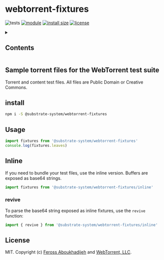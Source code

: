 # webtorrent-fixtures
![tests](https://github.com/substrate-system/webtorrent-fixtures/actions/workflows/nodejs.yml/badge.svg)
[![module](https://img.shields.io/badge/module-ESM%2FCJS-blue?style=flat-square)](README.md)
[![install size](https://flat.badgen.net/packagephobia/install/@substrate-system/webtorrent-fixtures?cache-control=no-cache)](https://packagephobia.com/result?p=@substrate-system/webtorrent-fixtures)
[![license](https://img.shields.io/badge/license-MIT-brightgreen.svg?style=flat-square)](LICENSE)

<details><summary><h2>Contents</h2></summary>
<!-- toc -->
</details>

## Sample torrent files for the WebTorrent test suite

Torrent and content test files. All files are Public Domain or Creative Commons.

## install

```sh
npm i -S @substrate-system/webtorrent-fixtures
```

## Usage

```js
import fixtures from '@substrate-system/webtorrent-fixtures'
console.log(fixtures.leaves)
```

## Inline
If you need to bundle your test files, use the inline version. Buffers are exposed as base64 strings.

```js
import fixtures from '@substrate-system/webtorrent-fixtures/inline'
```

### revive
To parse the base64 string exposed as inline fixtures, use the `revive` function:

```js
import { revive } from '@substrate-system/webtorrent-fixtures/inline'
```

## License

MIT. Copyright (c) [Feross Aboukhadijeh](https://feross.org) and [WebTorrent, LLC](https://webtorrent.io).
